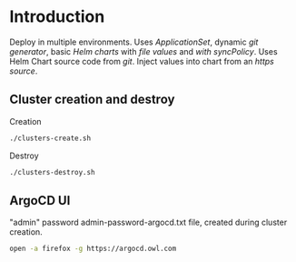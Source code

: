 # Introduction
Deploy in multiple environments. Uses *ApplicationSet*, dynamic *git generator*, basic *Helm charts* with *file values* and *with syncPolicy*. Uses Helm Chart source code from *git*. Inject values into chart from an *https source*. 


## Cluster creation and destroy

Creation
```bash
./clusters-create.sh
```

Destroy
```bash
./clusters-destroy.sh
```

## ArgoCD UI
"admin" password admin-password-argocd.txt file, created during cluster creation.

```bash
open -a firefox -g https://argocd.owl.com
```
